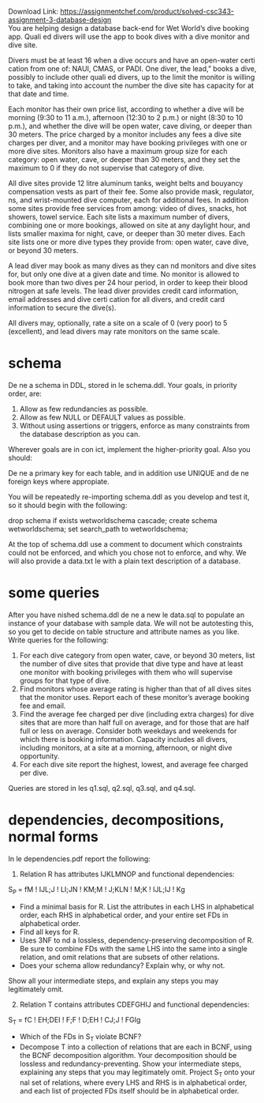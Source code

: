 Download Link: https://assignmentchef.com/product/solved-csc343-assignment-3-database-design
<br>
You are helping design a database back-end for Wet World’s dive booking app. Quali ed divers will use the app to book dives with a dive monitor and dive site.

Divers must be at least 16 when a dive occurs and have an open-water certi cation from one of: NAUI, CMAS, or PADI. One diver, the lead,” books a dive, possibly to include other quali ed divers, up to the limit the monitor is willing to take, and taking into account the number the dive site has capacity for at that date and time.

Each monitor has their own price list, according to whether a dive will be morning (9:30 to 11 a.m.), afternoon (12:30 to 2 p.m.) or night (8:30 to 10 p.m.), and whether the dive will be open water, cave diving, or deeper than 30 meters. The price charged by a monitor includes any fees a dive site charges per diver, and a monitor may have booking privileges with one or more dive sites. Monitors also have a maximum group size for each category: open water, cave, or deeper than 30 meters, and they set the maximum to 0 if they do not supervise that category of dive.

All dive sites provide 12 litre aluminum tanks, weight belts and bouyancy compensation vests as part of their fee. Some also provide mask, regulator, ns, and wrist-mounted dive computer, each for additional fees. In addition some sites provide free services from among: video of dives, snacks, hot showers, towel service. Each site lists a maximum number of divers, combining one or more bookings, allowed on site at any daylight hour, and lists smaller maxima for night, cave, or deeper than 30 meter dives. Each site lists one or more dive types they provide from: open water, cave dive, or beyond 30 meters.

A lead diver may book as many dives as they can nd monitors and dive sites for, but only one dive at a given date and time. No monitor is allowed to book more than two dives per 24 hour period, in order to keep their blood nitrogen at safe levels. The lead diver provides credit card information, email addresses and dive certi cation for all divers, and credit card information to secure the dive(s).

All divers may, optionally, rate a site on a scale of 0 (very poor) to 5 (excellent), and lead divers may rate monitors on the same scale.

<h1>schema</h1>

De ne a schema in DDL, stored in                le schema.ddl. Your goals, in priority order, are:

<ol>

 <li>Allow as few redundancies as possible.</li>

 <li>Allow as few NULL or DEFAULT values as possible.</li>

 <li>Without using assertions or triggers, enforce as many constraints from the database description as you can.</li>

</ol>

Wherever goals are in con ict, implement the higher-priority goal. Also you should:

De ne a primary key for each table, and in addition use UNIQUE and de ne foreign keys where appropiate.

You will be repeatedly re-importing schema.ddl as you develop and test it, so it should begin with the following:

drop schema if exists wetworldschema cascade; create schema wetworldschema; set search_path to wetworldschema;

At the top of schema.ddl use a comment to document which constraints could not be enforced, and which you chose not to enforce, and why. We will also provide a data.txt le with a plain text description of a database.

<h1>some queries</h1>

After you have nished schema.ddl de ne a new le data.sql to populate an instance of your database with sample data. We will not be autotesting this, so you get to decide on table structure and attribute names as you like. Write queries for the following:

<ol>

 <li>For each dive category from open water, cave, or beyond 30 meters, list the number of dive sites that provide that dive type and have at least one monitor with booking privileges with them who will supervise groups for that type of dive.</li>

 <li>Find monitors whose average rating is higher than that of all dives sites that the monitor uses. Report each of these monitor’s average booking fee and email.</li>

 <li>Find the average fee charged per dive (including extra charges) for dive sites that are more than half full on average, and for those that are half full or less on average. Consider both weekdays and weekends for which there is booking information. Capacity includes all divers, including monitors, at a site at a morning, afternoon, or night dive opportunity.</li>

 <li>For each dive site report the highest, lowest, and average fee charged per dive.</li>

</ol>

Queries are stored in                les q1.sql, q2.sql, q3.sql, and q4.sql.

<h1>dependencies, decompositions, normal forms</h1>

In        le dependencies.pdf report the following:

<ol>

 <li>Relation R has attributes IJKLMNOP and functional dependencies:</li>

</ol>

S<sub>P </sub>= fM ! IJL;J ! LI;JN ! KM;M ! J;KLN ! M;K ! IJL;IJ ! Kg

<ul>

 <li>Find a minimal basis for R. List the attributes in each LHS in alphabetical order, each RHS in alphabetical order, and your entire set FDs in alphabetical order.</li>

 <li>Find all keys for R.</li>

 <li>Uses 3NF to nd a lossless, dependency-preserving decomposition of R. Be sure to combine FDs with the same LHS into the same into a single relation, and omit relations that are subsets of other relations.</li>

 <li>Does your schema allow redundancy? Explain why, or why not.</li>

</ul>

Show all your intermediate steps, and explain any steps you may legitimately omit.

<ol start="2">

 <li>Relation T contains attributes CDEFGHIJ and functional dependencies:</li>

</ol>

S<sub>T </sub>= fC ! EH;DEI ! F;F ! D;EH ! CJ;J ! FGIg

<ul>

 <li>Which of the FDs in S<sub>T </sub>violate BCNF?</li>

 <li>Decompose T into a collection of relations that are each in BCNF, using the BCNF decomposition algorithm. Your decomposition should be lossless and redundancy-preventing. Show your intermediate steps, explaining any steps that you may legitimately omit. Project S<sub>T </sub>onto your nal set of relations, where every LHS and RHS is in alphabetical order, and each list of projected FDs itself should be in alphabetical order.</li>

</ul>